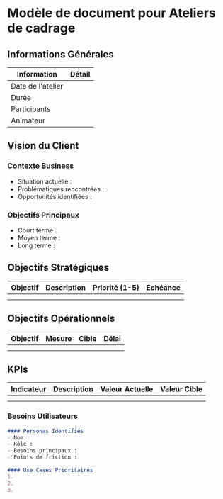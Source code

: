 # Modèle de document pour Ateliers de cadrage

## Informations Générales
| Information | Détail |
|------------|---------|
| Date de l'atelier | |
| Durée | |
| Participants | |
| Animateur | |

## Vision du Client

### Contexte Business
- Situation actuelle :
- Problématiques rencontrées :
- Opportunités identifiées :

### Objectifs Principaux
- Court terme :
- Moyen terme :
- Long terme :

## Objectifs Stratégiques

| Objectif | Description | Priorité (1-5) | Échéance |
|----------|-------------|----------------|-----------|
| | | | |
| | | | |

## Objectifs Opérationnels

| Objectif | Mesure | Cible | Délai |
|----------|---------|--------|-------|
| | | | |
| | | | |


## KPIs

| Indicateur | Description | Valeur Actuelle | Valeur Cible |
|------------|-------------|-----------------|--------------|
| | | | |
| | | | |

### Besoins Utilisateurs
```markdown
#### Personas Identifiés
- Nom :
- Rôle :
- Besoins principaux :
- Points de friction :

#### Use Cases Prioritaires
1. 
2. 
3. 
```
